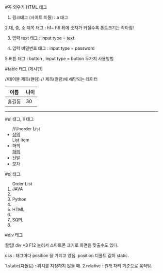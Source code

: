 #꼭 외우기 HTML 태그
1. 링크태그 (사이트 이동) : a 태그<a></a>

2.대, 중, 소 제목 태그 : h1~ h6 
뒤에 숫자가 커질수록 폰트크기는 작아짐!

3. 입력 text 태그 : input type = text

4. 입력 비밀번호 태그 : input type = password

5.버튼 태그 : button , input type = button
두가지 사용방법 

#table 태그 (게시판)
<table>
  <thead>//테이블 제목(컬럼)
	<tr>
	<th>이름</th>
	<th>나이</th>
	</tr>
  </thead>

  <tbody>// 제목(컬럼)에 해당되는 데이터 
	<tr>
	<td>홍길동</td>
	<td>30</td>
	</tr>
  </tbody>
</table>

----------------------------------------------
#ul 태그, li 태그
<ul> //Unorder List
     <li><a href =  "쇼핑몰 주소">상의</a>	
     </li> List Item
     <li>하의</li>
     <a href =  "쇼핑몰 주소">하의</a>
     </li> 
     <li>신발</li>
     <li>모자</li>
</ul>



#ol 태그
<ol> Order List
 <li>JAVA<li>
 <li>Python<li>
 <li>HTML<li>
 <li>SQPL<li>
</ol>



#div 태그

꿀팁!
 div *3 
F12 눌러서 스마트폰 크기로 화면을 맞출수도 있다.


css : 
태그마다 position 을 가지고 있음.
position  디폴트 값이 static.

1.static(디폴트) : 위치를 지정하지 않을 때.
2.relative : 원래 자리 기준으로 움직임.